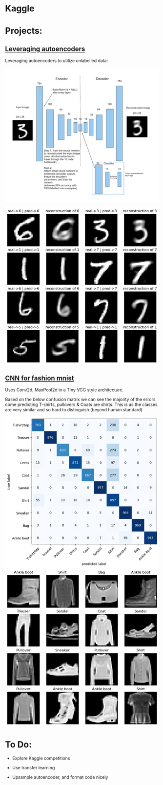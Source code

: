 # Kaggle

# Projects:

## [Leveraging autoencoders](/Leveraging%20autoencoders)

Leveraging autoencoders to utilize unlabelled data:

![modelDiagram](/Leveraging%20autoencoders/Images/modelDiagram.png)

![2](/Leveraging%20autoencoders/Images/predictionsWithReconstructions.png)


## [CNN for fashion mnist](https://github.com/Molten-Ice/Kaggle/blob/main/cnn-for-fashion-mnist.ipynb)

Uses Conv2d, MaxPool2d in a Tiny VGG style architecture.

Based on the below confusion matrix we can see the majority of the errors come predicting T-shirts, pullovers & Coats are shirts.
This is as the classes are very similar and so hard to distinguish (beyond human standard)


![TinyVGGConfusionMatrix](/Images/TinyVGGConfusionMatrix.png) ![FashionMNIST](/Images/FashionMNIST.png)


# To Do:

- Explore Kaggle competitions

- Use transfer learning

- Upsample autoencoder, and format code nicely
